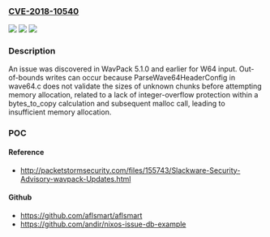 ### [CVE-2018-10540](https://cve.mitre.org/cgi-bin/cvename.cgi?name=CVE-2018-10540)
![](https://img.shields.io/static/v1?label=Product&message=n%2Fa&color=blue)
![](https://img.shields.io/static/v1?label=Version&message=n%2Fa&color=blue)
![](https://img.shields.io/static/v1?label=Vulnerability&message=n%2Fa&color=brighgreen)

### Description

An issue was discovered in WavPack 5.1.0 and earlier for W64 input. Out-of-bounds writes can occur because ParseWave64HeaderConfig in wave64.c does not validate the sizes of unknown chunks before attempting memory allocation, related to a lack of integer-overflow protection within a bytes_to_copy calculation and subsequent malloc call, leading to insufficient memory allocation.

### POC

#### Reference
- http://packetstormsecurity.com/files/155743/Slackware-Security-Advisory-wavpack-Updates.html

#### Github
- https://github.com/aflsmart/aflsmart
- https://github.com/andir/nixos-issue-db-example

